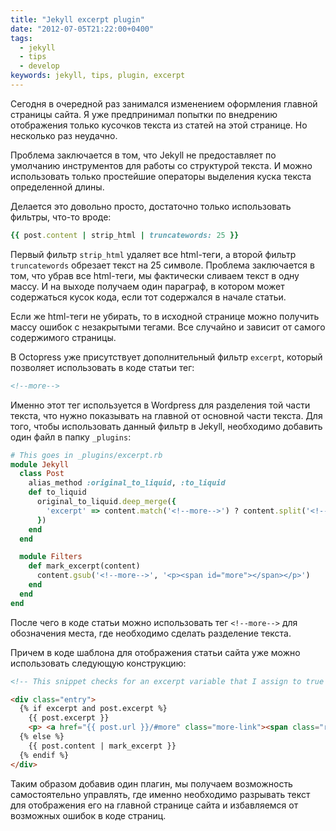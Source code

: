 ```yaml
---
title: "Jekyll excerpt plugin"
date: "2012-07-05T21:22:00+0400"
tags:
  - jekyll
  - tips
  - develop
keywords: jekyll, tips, plugin, excerpt
---
```

Сегодня в очередной раз занимался изменением оформления главной страницы сайта. Я уже предпринимал попытки по внедрению отображения только кусочков текста из статей на этой странице. Но несколько раз неудачно.

Проблема заключается в том, что Jekyll не предоставляет по умолчанию инструментов для работы со структурой текста. И можно использовать только простейшие операторы выделения куска текста определенной длины.

Делается это довольно просто, достаточно только использовать фильтры, что-то вроде:

```ruby
{{ post.content | strip_html | truncatewords: 25 }}
```

Первый фильтр `strip_html` удаляет все html-теги, а второй фильтр `truncatewords` обрезает текст на 25 символе. Проблема заключается в том, что убрав все html-теги, мы фактически сливаем текст в одну массу. И на выходе получаем один параграф, в котором может содержаться кусок кода, если тот содержался в начале статьи.

Если же html-теги не убирать, то в исходной странице можно получить массу ошибок с незакрытыми тегами. Все случайно и зависит от самого содержимого страницы.

В Octopress уже присутствует дополнительный фильтр `excerpt`, который позволяет использовать в коде статьи тег:

```html
<!--more-->
```

Именно этот тег используется в Wordpress для разделения той части текста, что нужно показывать на главной от основной части текста. Для того, чтобы использовать данный фильтр в Jekyll, необходимо добавить один файл в папку `_plugins`:

```ruby
# This goes in _plugins/excerpt.rb
module Jekyll
  class Post
    alias_method :original_to_liquid, :to_liquid
    def to_liquid
      original_to_liquid.deep_merge({
        'excerpt' => content.match('<!--more-->') ? content.split('<!--more-->').first : nil
      })
    end
  end

  module Filters
    def mark_excerpt(content)
      content.gsub('<!--more-->', '<p><span id="more"></span></p>')
    end
  end
end
```

После чего в коде статьи можно использовать тег `<!--more-->` для обозначения места, где необходимо сделать разделение текста.

Причем в коде шаблона для отображения статьи сайта уже можно использовать следующую конструкцию:

```html
<!-- This snippet checks for an excerpt variable that I assign to true on my index pages, but not on the post pages, then checks to see if the post has an excerpt to see if it should render the excerpt of the post or the whole thing -->

<div class="entry">
  {% if excerpt and post.excerpt %}
    {{ post.excerpt }}
    <p> <a href="{{ post.url }}/#more" class="more-link"><span class="readmore">Read the rest of this entry »</span></a></p>
  {% else %}
    {{ post.content | mark_excerpt }}
  {% endif %}
</div>
```

Таким образом добавив один плагин, мы получаем возможность самостоятельно управлять, где именно необходимо разрывать текст для отображения его на главной странице сайта и избавляемся от возможных ошибок в коде страниц.
